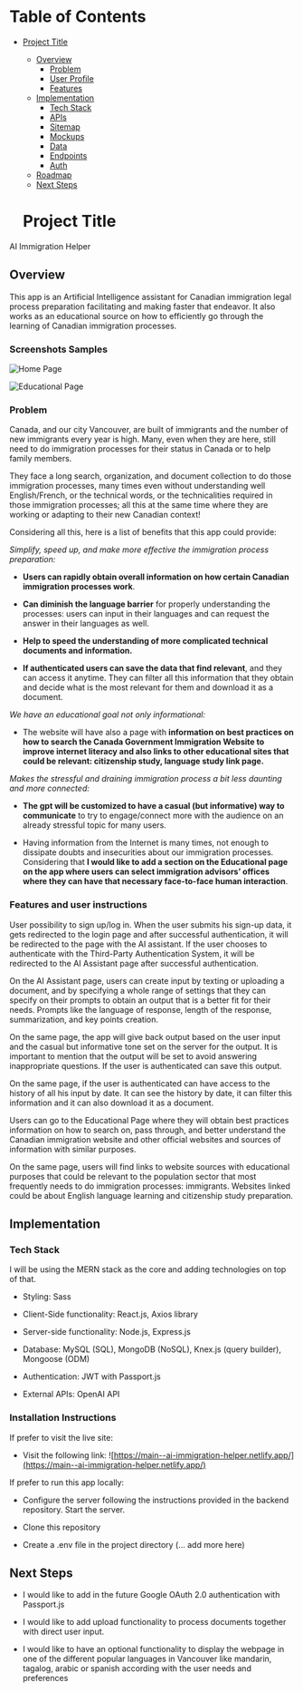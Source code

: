 # Table of Contents
+ [Project Title](#project-title)
   + [Overview](#overview)
      + [Problem](#problem)
      + [User Profile](#user-profile)
      + [Features](#features)
   + [Implementation](#implementation)
      + [Tech Stack](#tech-stack) 
      + [APIs](#apis)
      + [Sitemap](#sitemap)
      + [Mockups](#mockups)
      + [Data](#data)
      + [Endpoints](#endpoints)
      + [Auth](#auth)
   + [Roadmap](#roadmap)
   + [Next Steps](#next-steps)


   # Project Title

AI Immigration Helper 

## Overview

This app is an Artificial Intelligence assistant for Canadian immigration legal process preparation facilitating and making faster that endeavor. It also works as an educational source on how to efficiently go through the learning of Canadian immigration processes.

### Screenshots Samples

![Home Page](./ReadmeImages/HomePage.jpg)

![Educational Page](./ReadmeImages/EducationalPage.jpg)

### Problem

Canada, and our city Vancouver, are built of immigrants and the number of new immigrants every year is high. Many, even when they are here, still need to do immigration processes for their status in Canada or to help family members.

They face a long search, organization, and document collection to do those immigration processes, many times even without understanding well English/French, or the technical words, or the technicalities required in those immigration processes; all this at the same time where they are working or adapting to their new Canadian context!

Considering all this, here is a list of benefits that this app could provide:

_Simplify, speed up, and make more effective the immigration process preparation:_
   + **Users can rapidly obtain overall information on how certain Canadian immigration processes work**.

   + **Can diminish the language barrier** for properly understanding the processes: users can input in their languages and can request the answer in their languages as well.
   + **Help to speed the understanding of more complicated technical documents and information.** 
   + **If authenticated users can save the data that find relevant**, and they can access it anytime. They can filter all this information that they obtain and decide what is the most relevant for them and download it as a document.

_We have an educational goal not only informational:_
   + The website will have also a page with **information on best practices on how to search the Canada Government Immigration Website to improve internet literacy and also links to other educational sites that could be relevant:  citizenship study, language study link page.**  

_Makes the stressful and draining immigration process a bit less daunting and more connected:_

  + **The gpt will be customized to have a casual (but informative) way to communicate** to try to engage/connect more with the audience on an already stressful topic for many users. 

  + Having information from the Internet is many times, not enough to dissipate doubts and insecurities about our immigration processes. Considering that **I would like to add a section on the Educational page on the app where users can select immigration advisors’ offices where they can have that necessary face-to-face human interaction**. 

  ### Features and user instructions

User possibility to sign up/log in. When the user submits his sign-up data, it gets redirected to the login page and after successful authentication, it will be redirected to the page with the AI assistant. If the user chooses to authenticate with the Third-Party Authentication System, it will be redirected to the AI Assistant page after successful authentication.

On the AI Assistant page, users can create input by texting or uploading a document, and by specifying a whole range of settings that they can specify on their prompts to obtain an output that is a better fit for their needs. Prompts like the language of response, length of the response, summarization, and key points creation.

On the same page, the app will give back output based on the user input and the casual but informative tone set on the server for the output. It is important to mention that the output will be set to avoid answering inappropriate questions. If the user is authenticated can save this output.

On the same page, if the user is authenticated can have access to the history of all his input by date. It can see the history by date, it can filter this information and it can also download it as a document.

Users can go to the Educational Page where they will obtain best practices information on how to search on, pass through, and better understand the Canadian immigration website and other official websites and sources of information with similar purposes.

On the same page, users will find links to website sources with educational purposes that could be relevant to the population sector that most frequently needs to do immigration processes: immigrants. Websites linked could be about English language learning and citizenship study preparation.



## Implementation

### Tech Stack

I will be using the MERN stack as the core and adding technologies on top of that.

+ Styling: Sass 

+ Client-Side functionality: React.js, Axios library  

+ Server-side functionality:  Node.js, Express.js  

+ Database: MySQL (SQL), MongoDB (NoSQL), Knex.js (query builder), Mongoose (ODM)  

+ Authentication: JWT with Passport.js  

+ External APIs: OpenAI API

### Installation Instructions

If prefer to visit the live site:

+ Visit the following link: ![https://main--ai-immigration-helper.netlify.app/](https://main--ai-immigration-helper.netlify.app/)


If prefer to run this app locally:

+ Configure the server following the instructions provided in the backend repository. Start the server.
 
+ Clone this repository

+ Create a .env file in the project directory (... add more here)




## Next Steps

+ I would like to add in the future Google OAuth 2.0 authentication with Passport.js

+ I would like to add upload functionality to process documents together with direct user input.

+ I would like to have an optional functionality to display the webpage in one of the different popular languages
in Vancouver like mandarin, tagalog, arabic or spanish according with the user needs and preferences


